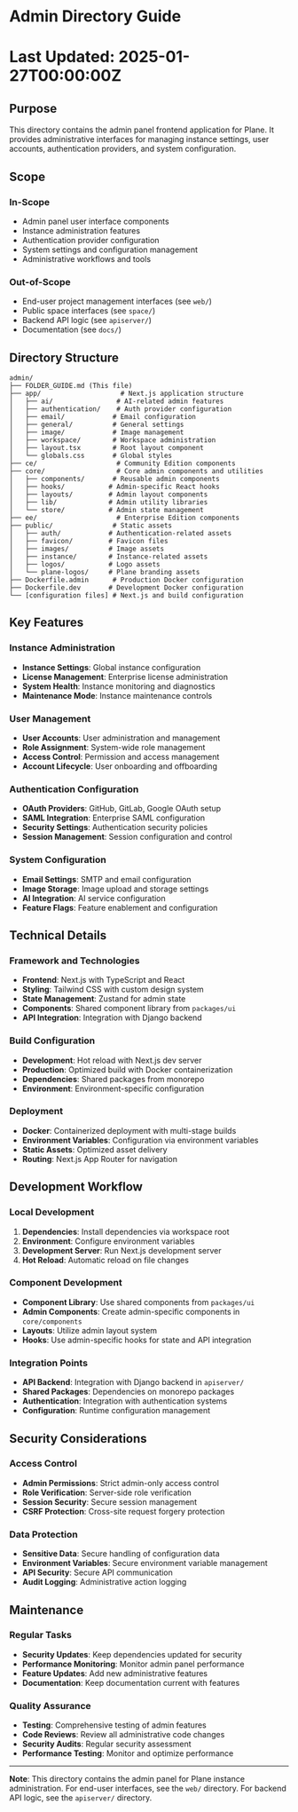 # Admin Directory Guide  
# Last Updated: 2025-01-27T00:00:00Z

## Purpose

This directory contains the admin panel frontend application for Plane. It provides administrative interfaces for managing instance settings, user accounts, authentication providers, and system configuration.

## Scope

### In-Scope
- Admin panel user interface components
- Instance administration features
- Authentication provider configuration
- System settings and configuration management
- Administrative workflows and tools

### Out-of-Scope
- End-user project management interfaces (see `web/`)
- Public space interfaces (see `space/`)
- Backend API logic (see `apiserver/`)
- Documentation (see `docs/`)

## Directory Structure

```
admin/
├── FOLDER_GUIDE.md (This file)
├── app/                    # Next.js application structure
│   ├── ai/                # AI-related admin features
│   ├── authentication/    # Auth provider configuration
│   ├── email/            # Email configuration
│   ├── general/          # General settings
│   ├── image/            # Image management
│   ├── workspace/        # Workspace administration
│   ├── layout.tsx        # Root layout component
│   └── globals.css       # Global styles
├── ce/                    # Community Edition components
├── core/                  # Core admin components and utilities
│   ├── components/       # Reusable admin components
│   ├── hooks/           # Admin-specific React hooks
│   ├── layouts/         # Admin layout components
│   ├── lib/             # Admin utility libraries
│   └── store/           # Admin state management
├── ee/                    # Enterprise Edition components
├── public/               # Static assets
│   ├── auth/            # Authentication-related assets
│   ├── favicon/         # Favicon files
│   ├── images/          # Image assets
│   ├── instance/        # Instance-related assets
│   ├── logos/           # Logo assets
│   └── plane-logos/     # Plane branding assets
├── Dockerfile.admin      # Production Docker configuration
├── Dockerfile.dev       # Development Docker configuration
└── [configuration files] # Next.js and build configuration
```

## Key Features

### Instance Administration
- **Instance Settings**: Global instance configuration
- **License Management**: Enterprise license administration
- **System Health**: Instance monitoring and diagnostics
- **Maintenance Mode**: Instance maintenance controls

### User Management
- **User Accounts**: User administration and management
- **Role Assignment**: System-wide role management
- **Access Control**: Permission and access management
- **Account Lifecycle**: User onboarding and offboarding

### Authentication Configuration
- **OAuth Providers**: GitHub, GitLab, Google OAuth setup
- **SAML Integration**: Enterprise SAML configuration
- **Security Settings**: Authentication security policies
- **Session Management**: Session configuration and control

### System Configuration
- **Email Settings**: SMTP and email configuration
- **Image Storage**: Image upload and storage settings
- **AI Integration**: AI service configuration
- **Feature Flags**: Feature enablement and configuration

## Technical Details

### Framework and Technologies
- **Frontend**: Next.js with TypeScript and React
- **Styling**: Tailwind CSS with custom design system
- **State Management**: Zustand for admin state
- **Components**: Shared component library from `packages/ui`
- **API Integration**: Integration with Django backend

### Build Configuration
- **Development**: Hot reload with Next.js dev server
- **Production**: Optimized build with Docker containerization
- **Dependencies**: Shared packages from monorepo
- **Environment**: Environment-specific configuration

### Deployment
- **Docker**: Containerized deployment with multi-stage builds
- **Environment Variables**: Configuration via environment variables
- **Static Assets**: Optimized asset delivery
- **Routing**: Next.js App Router for navigation

## Development Workflow

### Local Development
1. **Dependencies**: Install dependencies via workspace root
2. **Environment**: Configure environment variables
3. **Development Server**: Run Next.js development server
4. **Hot Reload**: Automatic reload on file changes

### Component Development
- **Component Library**: Use shared components from `packages/ui`
- **Admin Components**: Create admin-specific components in `core/components`
- **Layouts**: Utilize admin layout system
- **Hooks**: Use admin-specific hooks for state and API integration

### Integration Points
- **API Backend**: Integration with Django backend in `apiserver/`
- **Shared Packages**: Dependencies on monorepo packages
- **Authentication**: Integration with authentication systems
- **Configuration**: Runtime configuration management

## Security Considerations

### Access Control
- **Admin Permissions**: Strict admin-only access control
- **Role Verification**: Server-side role verification
- **Session Security**: Secure session management
- **CSRF Protection**: Cross-site request forgery protection

### Data Protection
- **Sensitive Data**: Secure handling of configuration data
- **Environment Variables**: Secure environment variable management
- **API Security**: Secure API communication
- **Audit Logging**: Administrative action logging

## Maintenance

### Regular Tasks
- **Security Updates**: Keep dependencies updated for security
- **Performance Monitoring**: Monitor admin panel performance
- **Feature Updates**: Add new administrative features
- **Documentation**: Keep documentation current with features

### Quality Assurance
- **Testing**: Comprehensive testing of admin features
- **Code Reviews**: Review all administrative code changes
- **Security Audits**: Regular security assessment
- **Performance Testing**: Monitor and optimize performance

---

**Note**: This directory contains the admin panel for Plane instance administration. For end-user interfaces, see the `web/` directory. For backend API logic, see the `apiserver/` directory. 